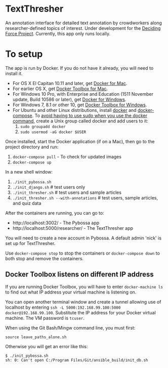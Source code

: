 # TextThresher

An annotation interface for detailed text annotation by crowdworkers along researcher-defined topics of interest. Under development for the
[Deciding Force Project](http://www.decidingforce.org/). Currently, this app only runs locally.

# To setup

The app is run by Docker. If you do not have it already, you will need to install it.
* For OS X El Capitan 10.11 and later, get [Docker for Mac](https://docs.docker.com/docker-for-mac/).
* For earlier OS X, get [Docker Toolbox for Mac](https://docs.docker.com/toolbox/toolbox_install_mac/).
* For Windows 10 Pro, with Enterprise and Education (1511 November update, Build 10586 or later), get [Docker for Windows](https://docs.docker.com/docker-for-windows/).
* For Windows 7, 8.1 or other 10, get [Docker Toolbox for Windows](https://docs.docker.com/toolbox/toolbox_install_windows/).
* For Ubuntu and other Linux distributions, install
[docker](https://docs.docker.com/engine/installation/linux/ubuntulinux/) and
[docker-compose](https://docs.docker.com/compose/install/).
  To [avoid having to use sudo when you use the docker command](https://docs.docker.com/engine/installation/linux/ubuntulinux/#/create-a-docker-group),
create a Unix group called docker and add users to it:
  1. `sudo groupadd docker`
  2. `sudo usermod -aG docker $USER`

Once installed, start the Docker application (if on a Mac), then go to the project directory and run:

  1. `docker-compose pull` - To check for updated images
  2. `docker-compose up`

In a new shell window:

  1. `./init_pybossa.sh`
  2. `./init_django.sh` # test users only
  3. `./init_thresher.sh` # test users and sample articles
  4. `./init_thresher.sh --with-annotations` # test users, sample articles, and quiz data

After the containers are running, you can go to:

  * http://localhost:3002/ - The Pybossa app
  * http://localhost:5000/researcher/ - The TextThresher app

You will need to create a new account in Pybossa. A default admin 'nick' is set up for TextThresher.

Use `docker-compose stop` to stop the containers or `docker-compose down` to both stop and remove the containers.

## Docker Toolbox listens on different IP address

If you are running Docker Toolbox, you will have to enter `docker-machine ls` to find out what IP address your virtual machine is listening on.

You can open another terminal window and create a tunnel allowing use of localhost by entering `ssh -L 5000:192.168.99.100:5000 docker@192.168.99.100`. Substitute the IP address for your Docker virtual machine. The VM password is `tcuser`.

When using the Git Bash/Mingw command line, you must first:

```
source leave_paths_alone.sh
```

Otherwise you will get an error like this:
```
$ ./init_pybossa.sh
sh: 0: Can't open C:/Program Files/Git/ansible_build/init_db.sh
```
